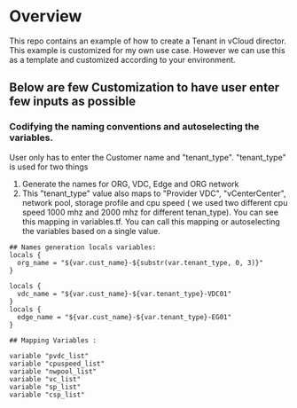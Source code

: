 # Overview
This repo contains an example of how to create a Tenant in vCloud director. This example is customized for my own use case. However we can use this as a template and customized according to your environment.

## Below are few Customization to have user enter few inputs as possible

### Codifying the naming conventions and autoselecting the variables.
User only has to enter the Customer name and "tenant_type". "tenant_type" is used for two things 
1. Generate the names for ORG, VDC, Edge and ORG network
2. This "tenant_type" value also maps to   "Provider VDC", "vCenterCenter", network pool, storage profile and cpu speed ( we used two different cpu speed 1000 mhz and 2000 mhz for different tenan_type). You can see this mapping in variables.tf. You can call this mapping or autoselecting the variables based on a single value.

````
## Names generation locals variables:
locals {
  org_name = "${var.cust_name}-${substr(var.tenant_type, 0, 3)}"
}

locals {
  vdc_name = "${var.cust_name}-${var.tenant_type}-VDC01"
}
locals {
  edge_name = "${var.cust_name}-${var.tenant_type}-EG01"
}

## Mapping Variables :

variable "pvdc_list"
variable "cpuspeed_list" 
variable "nwpool_list" 
variable "vc_list"
variable "sp_list" 
variable "csp_list"
```` 

